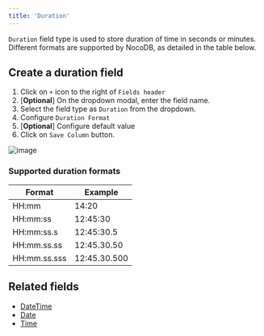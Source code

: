 ```yaml
---
title: 'Duration'
---
```



`Duration` field type is used to store duration of time in seconds or minutes. Different formats are supported by NocoDB, as detailed in the table below.

## Create a duration field
1. Click on `+` icon to the right of `Fields header`
2. [**Optional**] On the dropdown modal, enter the field name.
3. Select the field type as `Duration` from the dropdown.
4. Configure `Duration Format`
5. [**Optional**] Configure default value
6. Click on `Save Column` button.

![image](/img/v2/fields/duration.png)

### Supported duration formats
| Format       | Example      |
|--------------|--------------|
| HH:mm        | 14:20        |
| HH:mm:ss     | 12:45:30     |
| HH:mm:ss.s   | 12:45:30.5   |
| HH:mm.ss.ss  | 12:45.30.50  |
| HH:mm.ss.sss | 12:45.30.500 |


## Related fields
- [DateTime](010.date-time.md)
- [Date](020.date.md)
- [Time](030.time.md)
